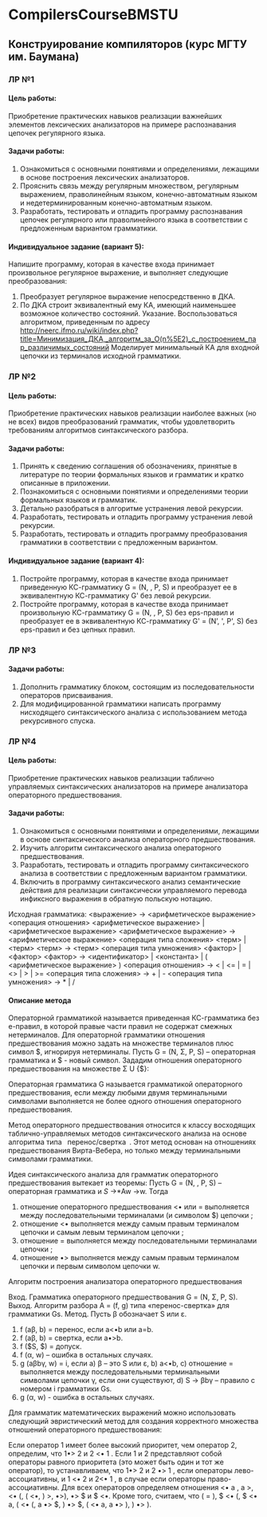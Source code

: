 # CompilersCourseBMSTU
## Конструирование компиляторов (курс МГТУ им. Баумана)

### ЛР №1
#### Цель работы:
Приобретение практических навыков реализации важнейших элементов лексических анализаторов на примере распознавания цепочек регулярного языка.

#### Задачи работы:
1. Ознакомиться с основными понятиями и определениями, лежащими в основе построения лексических анализаторов.
2. Прояснить связь между регулярным множеством, регулярным выражением, праволинейным языком, конечно-автоматным языком и недетерминированным конечно-автоматным языком.
3. Разработать, тестировать и отладить программу распознавания цепочек регулярного или праволинейного языка в соответствии с предложенным вариантом грамматики.

#### Индивидуальное задание (вариант 5): 
Напишите программу, которая в качестве входа принимает произвольное регулярное выражение, и выполняет следующие преобразования:
1. Преобразует регулярное выражение непосредственно в ДКА.
2. По ДКА строит эквивалентный ему КА, имеющий наименьшее возможное количество состояний.
Указание. Воспользоваться алгоритмом, приведенным по адресу http://neerc.ifmo.ru/wiki/index.php?title=Минимизация_ДКА,_алгоритм_за_O(n%5E2)_с_построением_пар_различимых_состояний
Моделирует минимальный КА для входной цепочки из терминалов исходной грамматики.

### ЛР №2
#### Цель работы: 
Приобретение практических навыков реализации наиболее важных (но не всех) видов преобразований грамматик, чтобы удовлетворить требованиям алгоритмов синтаксического разбора.

#### Задачи работы:
1. Принять к сведению соглашения об обозначениях, принятые в литературе по теории формальных языков и грамматик и кратко описанные в приложении.
2. Познакомиться с основными понятиями и определениями теории формальных языков и грамматик.
3. Детально разобраться в алгоритме устранения левой рекурсии.
4. Разработать, тестировать и отладить программу устранения левой рекурсии.
5. Разработать, тестировать и отладить программу преобразования грамматики в соответствии с предложенным вариантом.

#### Индивидуальное задание (вариант 4):
1. Постройте программу, которая в качестве входа принимает приведенную КС-грамматику G = (N, , P, S) и преобразует ее в эквивалентную КС-грамматику G' без левой рекурсии. 
2. Постройте программу, которая в качестве входа принимает произвольную КС-грамматику G = (N, , P, S) без eps-правил и преобразует ее в эквивалентную КС-грамматику G' = (N’, ', P', S) без eps-правил и без цепных правил.

### ЛР №3
#### Задачи работы:
1. Дополнить грамматику блоком, состоящим из последовательности операторов присваивания.
2. Для модифицированной грамматики написать программу нисходящего синтаксического анализа с использованием метода рекурсивного спуска.

### ЛР №4
#### Цель работы: 
Приобретение практических навыков реализации таблично управляемых синтаксических анализаторов на примере анализатора операторного предшествования.

#### Задачи работы:
1. Ознакомиться с основными понятиями и определениями, лежащими в основе синтаксического анализа операторного предшествования.
2. Изучить алгоритм синтаксического анализа операторного предшествования.
3. Разработать, тестировать и отладить программу синтаксического анализа в соответствии с предложенным вариантом грамматики.
4. Включить в программу синтаксического анализ семантические действия для реализации синтаксически управляемого перевода инфиксного выражения в обратную польскую нотацию.

Исходная грамматика:
<выражение> -> <арифметическое выражение> <операция отношения> <арифметическое выражение> | <арифметическое выражение>
<арифметическое выражение> -> <арифметическое выражение> <операция типа сложения> <терм> | <терм>
<терм> -> <терм> <операция типа умножения> <фактор> | <фактор>
<фактор> -> <идентификатор> | <константа> | ( <арифметическое выражение> )
<операция отношения> -> < | <= | = | <> | > | >=
<операция типа сложения> -> + | -
<операция типа умножения> -> * | /

#### Описание метода

Операторной грамматикой называется приведенная КС-грамматика без e-правил, в которой правые части правил не содержат смежных нетерминалов.
Для операторной грамматики отношения предшествования можно задать на множестве терминалов плюс символ $, игнорируя нетерминалы. Пусть G = (N, Σ, Р, S) – операторная грамматика и $ - новый символ. Зададим отношения операторного предшествования на множестве Σ U {$}: 

Операторная грамматика G называется грамматикой операторного предшествования, если между любыми двумя терминальными символами выполняется не более одного отношения операторного предшествования.

Метод операторного предшествования относится к классу восходящих таблично-управляемых методов синтаксического анализа на основе алгоритма типа  перенос/свертка . Этот метод основан на отношениях предшествования Вирта-Вебера, но только между терминальными символами грамматики.

Идея синтаксического анализа для грамматик операторного предшествования вытекает из теоремы:
Пусть G = (N, , Р, S) – операторная грамматика и $S$ ->*Aw ->w. Тогда
1) отношение операторного предшествования <• или = выполняется между последовательными терминалами (и символом $) цепочки ;
2) отношение <• выполняется между самым правым терминалом цепочки  и самым левым терминалом цепочки ;
3) отношение = выполняется между последовательными терминалами цепочки ;
4) отношение •> выполняется между самым правым терминалом цепочки  и первым символом цепочки w.

Алгоритм построения анализатора операторного предшествования

Вход. Грамматика операторного предшествования G = (N, Σ, Р, S).
Выход. Алгоритм разбора A = (f, g) типа «перенос-свертка» для грамматики Gs.
Метод. Пусть β обозначает S или ε.
1) f (aβ, b) = перенос, если a<•b или a=b.
2) f (aβ, b) = свертка, если a•>b.
3) f ($S, $) = допуск.
4) f (α, w) – ошибка в остальных случаях.
5) g (aβbγ, w) = i, если 
        a)  β – это S или ε,
        b) a<•b,
c) отношение = выполняется между последовательными терминальными символами цепочки γ, если они существуют,
d) S ->  βbγ – правило с номером i грамматики Gs.
6) g (α, w) - ошибка в остальных случаях.

Для грамматик математических выражений можно использовать следующий эвристический метод для создания корректного множества отношений операторного предшествования:

Если оператор 1 имеет более высокий приоритет, чем оператор  2, определим, что  1•> 2 и 2 <• 1 .
Если  1 и  2 представляют собой операторы равного приоритета (это может быть один и тот же оператор), то устанавливаем, что  1•> 2  и  2 •> 1 , если операторы лево-ассоциативны, и 1 <• 2  и  2<• 1 , в случае если операторы право-ассоциативны. 
Для всех операторов  определяем отношения   <• a , a >,  <• (, ( <•, ) >, •>),  •> $ и $ <•. Кроме того, считаем, что ( = ), $ <• (, $ <• a, ( <• (, a •> $, ) •> $, ( <• a, a •> ), ) •> ).

